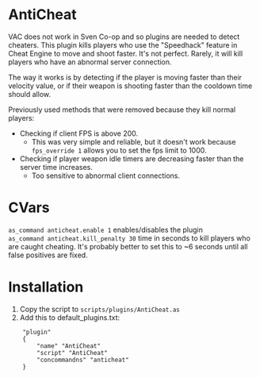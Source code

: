# AntiCheat
VAC does not work in Sven Co-op and so plugins are needed to detect cheaters. This plugin kills players who use the "Speedhack" feature in Cheat Engine to move and shoot faster. It's not perfect. Rarely, it will kill players who have an abnormal server connection.

The way it works is by detecting if the player is moving faster than their velocity value, or if their weapon is shooting faster than the cooldown time should allow.

Previously used methods that were removed because they kill normal players:
- Checking if client FPS is above 200.
  - This was very simple and reliable, but it doesn't work because `fps_override 1` allows you to set the fps limit to 1000.
- Checking if player weapon idle timers are decreasing faster than the server time increases.
  - Too sensitive to abnormal client connections.

# CVars
`as_command anticheat.enable 1` enables/disables the plugin  
`as_command anticheat.kill_penalty 30` time in seconds to kill players who are caught cheating. It's probably better to set this to ~6 seconds until all false positives are fixed.

# Installation
1. Copy the script to `scripts/plugins/AntiCheat.as`
1. Add this to default_plugins.txt:
```
	"plugin"
	{
		"name" "AntiCheat"
		"script" "AntiCheat"
		"concommandns" "anticheat"
	}
```
